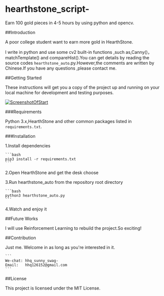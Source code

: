 # hearthstone_script-

   Earn 100 gold pieces in 4-5 hours by using python and opencv.

##Introduction

   A poor college student want to earn more gold in HearthStone.

   I write in python and use some cv2 built-in functions ,such as,Canny()，matchTemplate() and compareHist().You can get details by reading the source codes `hearthstone_auto`.py.However,the comments are written by Chinese.If you have any questions ,please contact me.

##Getting Started

   These instructions will get you a copy of the project up and running on your local machine for development and testing purposes.

[![ScreenshotOfStart](https://github.com/sunnyswag/hearthstone_script-/blob/master/images/screenshot_of_start.png)](https://github.com/sunnyswag/hearthstone_script-/blob/master/images/screenshot_of_start.png)

###Requirements

   Python 3.x,HearthStone and other common packages listed in `requirements.txt`.

###Installation

   1.Install dependencies

	```bash
	pip3 install -r requirements.txt
	```
    
   2.Open HearthStone and get the desk choose

   3.Run hearthstone_auto from the repository root directory

	```bash
	python3 hearthstone_auto.py
	```
    
   4.Watch and enjoy it

##Future Works

   I will use Reinforcement Learning to rebuild the project.So exciting!

##Contribution

   Just me. Welcome in as long as you're interested in it.

	```
	We-chat: hhq_sunny_swag-
	Email:   hhq126152@gmail.com
	```

##License

   This project is licensed under the MIT License.
